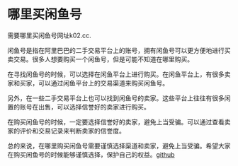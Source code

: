 # 哪里买闲鱼号

需要哪里买闲鱼号网址k02.cc.

闲鱼号是指在阿里巴巴的二手交易平台上的账号，拥有闲鱼号可以更方便地进行买卖交易。很多人想要购买一个闲鱼号，但是可能不知道在哪里购买。

在寻找闲鱼号的时候，可以选择在闲鱼平台上进行购买。在闲鱼平台上，有很多卖家和买家，可以通过闲鱼平台上的交易渠道来购买闲鱼号。

另外，在一些二手交易平台上也可以找到闲鱼号的卖家。这些平台上往往有很多闲置的账号在出售，可以选择信誉好的卖家进行购买。

在购买闲鱼号的时候，一定要选择信誉好的卖家，避免上当受骗。可以通过查看卖家的评价和交易记录来判断卖家的信誉度。

总的来说，在哪里购买闲鱼号需要谨慎选择渠道和卖家，避免上当受骗。希望大家在购买闲鱼号的时候能够谨慎选择，保护自己的权益。[github](https://github.com)